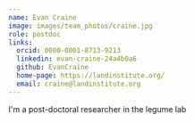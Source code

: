 ```yaml
---
name: Evan Craine
image: images/team_photos/craine.jpg
role: postdoc
links:
  orcid: 0000-0001-8713-9213
  linkedin: evan-craine-24a4b0a6
  github: EvanCraine
  home-page: https://landinstitute.org/
  email: craine@landinstitute.org
---
```


I'm a post-doctoral researcher in the legume lab